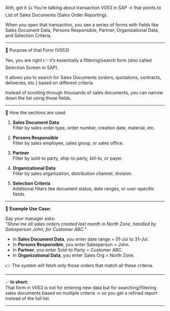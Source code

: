 Ahh, got it 👍 You’re talking about transaction V053 in SAP → that points to List of Sales Documents (Sales Order Reporting).

When you open that transaction, you see a series of forms with fields like Sales Document Data, Persons Responsible, Partner, Organizational Data, and Selection Criteria.


---

🎯 Purpose of that Form (V053)

Yes, you are right 👉 it’s essentially a filtering/search form (also called Selection Screen in SAP).

It allows you to search for Sales Documents (orders, quotations, contracts, deliveries, etc.) based on different criteria.

Instead of scrolling through thousands of sales documents, you can narrow down the list using those fields.


---

🔎 How the sections are used:

1. **Sales Document Data**  
   Filter by sales order type, order number, creation date, material, etc.

2. **Persons Responsible**  
   Filter by sales employee, sales group, or sales office.

3. **Partner**  
   Filter by sold-to party, ship-to party, bill-to, or payer.

4. **Organizational Data**  
   Filter by sales organization, distribution channel, division.

5. **Selection Criteria**  
   Additional filters like document status, date ranges, or user-specific fields.


---

📌 **Example Use Case:**

Say your manager asks:  
*"Show me all sales orders created last month in North Zone, handled by Salesperson John, for Customer ABC."*

- In **Sales Document Data**, you enter date range = 01-Jul to 31-Jul.  
- In **Persons Responsible**, you enter Salesperson = John.  
- In **Partner**, you enter Sold-to Party = Customer ABC.  
- In **Organizational Data**, you enter Sales Org = North Zone.  

👉 The system will fetch only those orders that match all these criteria.


---

✅ **In short:**  
That form in V053 is not for entering new data but for searching/filtering sales documents based on multiple criteria → so you get a refined report instead of the full list.


---
